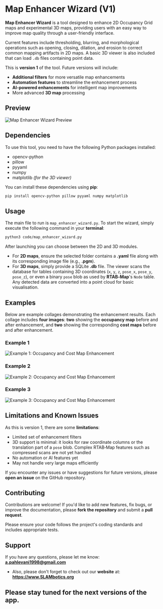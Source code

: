 # Map Enhancer Wizard (V1)

**Map Enhancer Wizard** is a tool designed to enhance 2D Occupancy Grid maps and experimental 3D maps, providing users with an easy way to improve map quality through a user-friendly interface.

Current features include thresholding, blurring, and morphological operations such as opening, closing, dilation, and erosion to correct common mapping artifacts in 2D maps. A basic 3D viewer is also included that can load `.db` files containing point data.

This is **version 1** of the tool. Future versions will include:

- **Additional filters** for more versatile map enhancements
- **Automation features** to streamline the enhancement process
- **AI-powered enhancements** for intelligent map improvements
- More advanced **3D map** processing
 
## Preview

![Map Enhancer Wizard Preview](https://github.com/user-attachments/assets/4dbd4538-ddf7-4dc9-af1a-184c2ab03395)

## Dependencies

To use this tool, you need to have the following Python packages installed:

- opencv-python
- pillow
- pyyaml
- numpy
- matplotlib *(for the 3D viewer)*

You can install these dependencies using **pip**:

```bash
pip install opencv-python pillow pyyaml numpy matplotlib
```

## Usage

The main file to run is `map_enhancer_wizard.py`. To start the wizard, simply execute the following command in your **terminal**:

```bash
python3 code/map_enhancer_wizard.py
```

After launching you can choose between the 2D and 3D modules.

* For **2D maps**, ensure the selected folder contains a **.yaml** file along with its corresponding image file (e.g., **.pgm**).
* For **3D maps**, simply provide a SQLite **.db** file. The viewer scans the
  database for tables containing 3D coordinates (`x`, `y`, `z`,
  `pose_x`, `pose_y`, `pose_z`), or even a binary `pose` blob as used by
  **RTAB‑Map**'s `Node` table. Any detected data are converted into a point
  cloud for basic visualisation.

## Examples

Below are example collages demonstrating the enhancement results. Each collage includes **four images**: **two** showing the **occupancy map** before and after enhancement, and **two** showing the corresponding **cost maps** before and after enhancement.

### Example 1
![Example 1: Occupancy and Cost Map Enhancement](https://github.com/user-attachments/assets/4149fe0b-3bf4-4f04-b520-a2f0fa883235)

### Example 2
![Example 2: Occupancy and Cost Map Enhancement](https://github.com/user-attachments/assets/0fe744f3-6ae5-4f06-a868-0dde060fb924)

### Example 3
![Example 3: Occupancy and Cost Map Enhancement](https://github.com/user-attachments/assets/608c0558-aa63-478e-a97b-4ef6fc729e13)

## Limitations and Known Issues

As this is version 1, there are some **limitations**:

- Limited set of enhancement filters
- 3D support is minimal: it looks for raw coordinate columns or the
  translation part of a `pose` blob. Complex RTAB‑Map features such as
  compressed scans are not yet handled
- No automation or AI features yet
- May not handle very large maps efficiently

If you encounter any issues or have suggestions for future versions, please **open an issue** on the GitHub repository.

## Contributing

Contributions are welcome! If you'd like to add new features, fix bugs, or improve the documentation, please **fork the repository** and submit a **pull request**.

Please ensure your code follows the project's coding standards and includes appropriate tests.

## Support

If you have any questions, please let me know: **a.pahlevani1998@gmail.com**

+ Also, please don't forget to check out our **website** at: **https://www.SLAMbotics.org**

## Please stay tuned for the next versions of the app.
